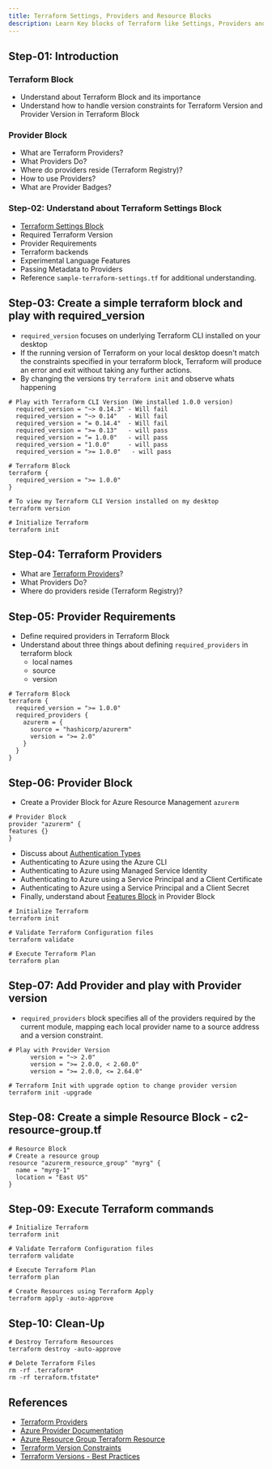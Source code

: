 ```yaml
---
title: Terraform Settings, Providers and Resource Blocks 
description: Learn Key blocks of Terraform like Settings, Providers and Resource Blocks
---
```


## Step-01: Introduction
### Terraform Block
- Understand about Terraform Block and its importance
- Understand how to handle version constraints for Terraform Version and Provider Version in Terraform Block
### Provider Block
- What are Terraform Providers?
- What Providers Do?
- Where do providers reside (Terraform Registry)?
- How to use Providers?
- What are Provider Badges?

### Step-02: Understand about Terraform Settings Block
- [Terraform Settings Block](https://www.terraform.io/docs/language/settings/index.html)
- Required Terraform Version
- Provider Requirements
- Terraform backends
- Experimental Language Features
- Passing Metadata to Providers
- Reference `sample-terraform-settings.tf` for additional understanding. 

## Step-03: Create a simple terraform block and play with required_version
- `required_version` focuses on underlying Terraform CLI installed on your desktop
- If the running version of Terraform on your local desktop doesn't match the constraints specified in your terraform block, Terraform will produce an error and exit without taking any further actions.
- By changing the versions try `terraform init` and observe whats happening
```t
# Play with Terraform CLI Version (We installed 1.0.0 version)
  required_version = "~> 0.14.3" - Will fail
  required_version = "~> 0.14"   - Will fail  
  required_version = "= 0.14.4"  - Will fail
  required_version = ">= 0.13"   - will pass
  required_version = "= 1.0.0"   - will pass
  required_version = "1.0.0"     - will pass 
  required_version = ">= 1.0.0"   - will pass   
 
# Terraform Block
terraform {
  required_version = ">= 1.0.0"
}

# To view my Terraform CLI Version installed on my desktop
terraform version

# Initialize Terraform
terraform init
```


## Step-04: Terraform Providers
- What are [Terraform Providers](https://www.terraform.io/docs/language/providers/configuration.html)?
- What Providers Do?
- Where do providers reside (Terraform Registry)?


## Step-05: Provider Requirements
- Define required providers in Terraform Block
- Understand about three things about defining `required_providers` in terraform block
  - local names
  - source
  - version
```t
# Terraform Block
terraform {
  required_version = ">= 1.0.0"
  required_providers {
    azurerm = {
      source = "hashicorp/azurerm"
      version = ">= 2.0"
    }
  }
}
```


## Step-06: Provider Block  
- Create a Provider Block for Azure Resource Management `azurerm`
```t
# Provider Block
provider "azurerm" {
features {}
}
```
- Discuss about [Authentication Types](https://registry.terraform.io/providers/hashicorp/azurerm/latest/docs#authenticating-to-azure) 
- Authenticating to Azure using the Azure CLI
- Authenticating to Azure using Managed Service Identity
- Authenticating to Azure using a Service Principal and a Client Certificate
- Authenticating to Azure using a Service Principal and a Client Secret  
- Finally, understand about [Features Block](https://registry.terraform.io/providers/hashicorp/azurerm/latest/docs#features) in Provider Block 
```t
# Initialize Terraform
terraform init

# Validate Terraform Configuration files
terraform validate

# Execute Terraform Plan
terraform plan
```  

## Step-07: Add Provider and play with Provider version
- `required_providers` block specifies all of the providers required by the current module, mapping each local provider name to a source address and a version constraint.

```t
# Play with Provider Version
      version = "~> 2.0"            
      version = ">= 2.0.0, < 2.60.0"
      version = ">= 2.0.0, <= 2.64.0"

# Terraform Init with upgrade option to change provider version
terraform init -upgrade
```

## Step-08: Create a simple Resource Block - c2-resource-group.tf
```t
# Resource Block
# Create a resource group
resource "azurerm_resource_group" "myrg" {
  name = "myrg-1"
  location = "East US"
}
```


## Step-09: Execute Terraform commands 
```t
# Initialize Terraform
terraform init

# Validate Terraform Configuration files
terraform validate

# Execute Terraform Plan
terraform plan

# Create Resources using Terraform Apply
terraform apply -auto-approve
```  

## Step-10: Clean-Up 
```t
# Destroy Terraform Resources
terraform destroy -auto-approve

# Delete Terraform Files
rm -rf .terraform*
rm -rf terraform.tfstate*
```


## References
- [Terraform Providers](https://www.terraform.io/docs/configuration/providers.html)
- [Azure Provider Documentation](https://registry.terraform.io/providers/hashicorp/azurerm/latest/docs)
- [Azure Resource Group Terraform Resource](https://registry.terraform.io/providers/hashicorp/azurerm/latest/docs/resources/resource_group)
- [Terraform Version Constraints](https://www.terraform.io/docs/configuration/version-constraints.html)
- [Terraform Versions - Best Practices](https://www.terraform.io/docs/configuration/version-constraints.html#best-practices)

